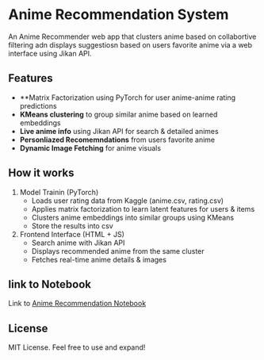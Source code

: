 # Anime Recommendation System

An Anime Recommender web app that clusters anime based on collabortive filtering adn displays suggestiosn based on users favorite anime via a web
interface using Jikan API.

## Features

- **Matrix Factorization using PyTorch for user anime-anime rating predictions
- **KMeans clustering** to group similar anime based on learned embeddings
- **Live anime info** using Jikan API for search & detailed animes
- **Personliazed Recomemndations** from users favorite anime
- **Dynamic Image Fetching** for anime visuals

## How it works

1. Model Trainin (PyTorch)
    - Loads user rating data from Kaggle (anime.csv, rating.csv)
    - Applies matrix factorization to learn latent features for users & items
    - Clusters anime embeddings into similar groups using KMeans
    - Store the results into csv
3. Frontend Interface (HTML + JS)
    - Search anime with Jikan API
    - Displays recommended anime from the same cluster
    - Fetches real-time anime details & images
## link to Notebook
Link to [Anime Recommendation Notebook](https://colab.research.google.com/drive/1WqTzwzjoz6W6m4I7ACbczVubPvDWqxnQ?usp=sharing)

## License

MIT License. Feel free to use and expand!

